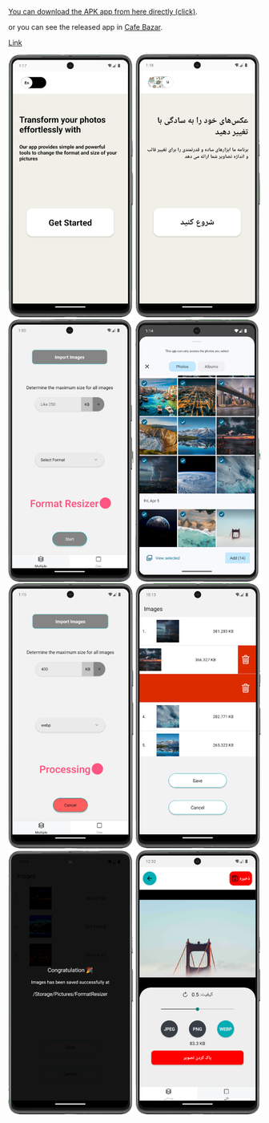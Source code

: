 [You can download the APK app from here directly (click)](formatResizerApp.apk).

or you can see the released app in [Cafe Bazar](https://cafebazaar.ir/app/com.mohammadnorozy77.PhotoManipulator).

[Link](https://cafebazaar.ir/app/com.mohammadnorozy77.PhotoManipulator)

<img src="assets/images/sc1.png" width="250" />

<img src="assets/images/sc2.png" width="250" />

<img src="assets/images/sc3.png" width="250" />

<img src="assets/images/sc4.png" width="250" />

<img src="assets/images/sc5.png" width="250" />

<img src="assets/images/sc6.png" width="250" />

<img src="assets/images/sc7.png" width="250" />

<img src="assets/images/sc8.png" width="250" />
